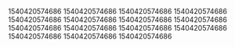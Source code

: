 1540420574686
1540420574686
1540420574686
1540420574686
1540420574686
1540420574686
1540420574686
1540420574686
1540420574686
1540420574686
1540420574686
1540420574686
1540420574686
1540420574686
1540420574686